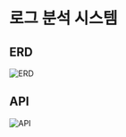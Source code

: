 # 로그 분석 시스템

## ERD
![ERD](https://github.com/user-attachments/assets/27ebce6e-183b-4df8-aad4-636163b2b73e)

## API
![API](https://github.com/user-attachments/assets/11f417af-e894-4dda-8072-d09a66360b74)
